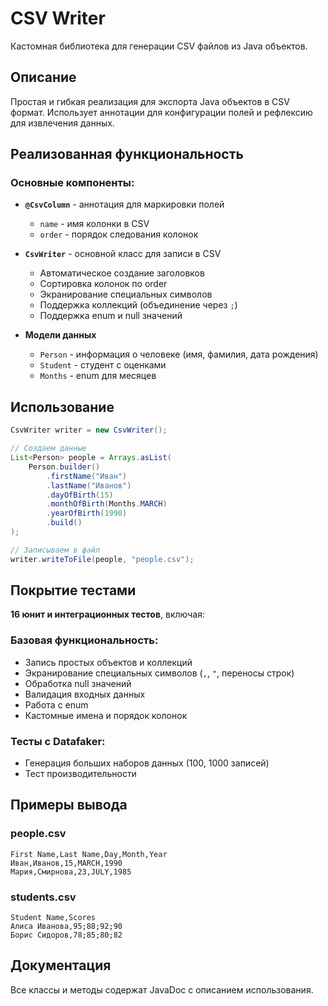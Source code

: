 # CSV Writer

Кастомная библиотека для генерации CSV файлов из Java объектов.

## Описание

Простая и гибкая реализация для экспорта Java объектов в CSV формат. Использует аннотации для конфигурации полей и рефлексию для извлечения данных.

## Реализованная функциональность

### Основные компоненты:

- **`@CsvColumn`** - аннотация для маркировки полей
    - `name` - имя колонки в CSV
    - `order` - порядок следования колонок

- **`CsvWriter`** - основной класс для записи в CSV
    - Автоматическое создание заголовков
    - Сортировка колонок по order
    - Экранирование специальных символов
    - Поддержка коллекций (объединение через `;`)
    - Поддержка enum и null значений

- **Модели данных**
    - `Person` - информация о человеке (имя, фамилия, дата рождения)
    - `Student` - студент с оценками
    - `Months` - enum для месяцев

## Использование

```java
CsvWriter writer = new CsvWriter();

// Создаем данные
List<Person> people = Arrays.asList(
    Person.builder()
        .firstName("Иван")
        .lastName("Иванов")
        .dayOfBirth(15)
        .monthOfBirth(Months.MARCH)
        .yearOfBirth(1990)
        .build()
);

// Записываем в файл
writer.writeToFile(people, "people.csv");
```

## Покрытие тестами

**16 юнит и интеграционных тестов**, включая:

### Базовая функциональность:
- Запись простых объектов и коллекций
- Экранирование специальных символов (`,`, `"`, переносы строк)
- Обработка null значений
- Валидация входных данных
- Работа с enum
- Кастомные имена и порядок колонок

### Тесты с Datafaker:
- Генерация больших наборов данных (100, 1000 записей)
- Тест производительности

## Примеры вывода

### people.csv
```csv
First Name,Last Name,Day,Month,Year
Иван,Иванов,15,MARCH,1990
Мария,Смирнова,23,JULY,1985
```

### students.csv
```csv
Student Name,Scores
Алиса Иванова,95;88;92;90
Борис Сидоров,78;85;80;82
```

## Документация

Все классы и методы содержат JavaDoc с описанием использования.